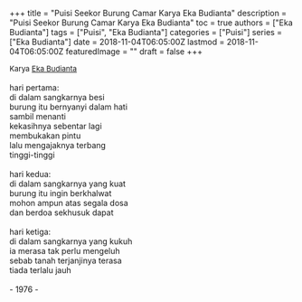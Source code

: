 +++
title = "Puisi Seekor Burung Camar Karya Eka Budianta"
description = "Puisi Seekor Burung Camar Karya Eka Budianta"
toc = true
authors = ["Eka Budianta"]
tags = ["Puisi", "Eka Budianta"]
categories = ["Puisi"]
series = ["Eka Budianta"]
date = 2018-11-04T06:05:00Z
lastmod = 2018-11-04T06:05:00Z
featuredImage = ""
draft = false
+++

<div style="text-align: justify;">
<div style="font-size: small;">Karya <a href="/authors/eka-budianta/" target="_blank">Eka Budianta</a></div><br />
hari pertama:<br />di dalam sangkarnya besi<br />burung itu bernyanyi dalam hati<br />sambil menanti<br />kekasihnya sebentar lagi<br />membukakan pintu<br />lalu mengajaknya terbang<br />tinggi-tinggi<br /><br />hari kedua:<br />di dalam sangkarnya yang kuat<br />burung itu ingin berkhalwat<br />mohon ampun atas segala dosa<br />dan berdoa sekhusuk dapat<br /><br />hari ketiga:<br />di dalam sangkarnya yang kukuh<br />ia merasa tak perlu mengeluh<br />sebab tanah terjanjinya terasa<br />tiada terlalu jauh<br /><br />- 1976 -</div>
